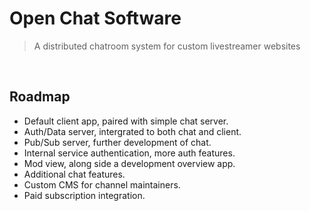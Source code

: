 # Open Chat Software

> A distributed chatroom system for custom livestreamer websites

<br>

## Roadmap

* Default client app, paired with simple chat server.
* Auth/Data server, intergrated to both chat and client.
* Pub/Sub server, further development of chat.
* Internal service authentication, more auth features.
* Mod view, along side a development overview app.
* Additional chat features.
* Custom CMS for channel maintainers.
* Paid subscription integration.